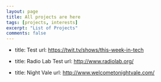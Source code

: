 ```yaml
---
layout: page
title: All projects are here
tags: [projects, interests]
excerpt: "List of Projects"
comments: false
---
```

- title: Test
  url: https://twit.tv/shows/this-week-in-tech

- title: Radio Lab Test
  url: http://www.radiolab.org/

- title: Night Vale
  url: http://www.welcometonightvale.com/
